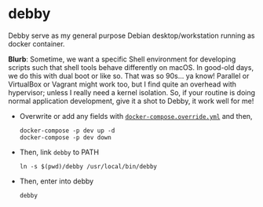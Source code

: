 # debby

Debby serve as my general purpose Debian desktop/workstation running as  docker container.
 
**Blurb**: Sometime, we want a specific Shell environment for developing scripts such that shell tools behave differently on macOS. In good-old days, we do this with dual boot or like so. That was so  90s... ya know! Parallel or VirtualBox or Vagrant might work too, but I find quite an overhead with hypervisor; unless I really need a kernel isolation. So, if your routine is doing normal application development, give it a shot to Debby, it work well for me!


- Overwrite or add any fields with [`docker-compose.override.yml`](https://docs.docker.com/compose/extends/) and then,
  
  ```
  docker-compose -p dev up -d
  docker-compose -p dev down
  ```

- Then, link `debby` to PATH

  ```
  ln -s $(pwd)/debby /usr/local/bin/debby
  ```

- Then, enter into debby

  ```
  debby
  ```

